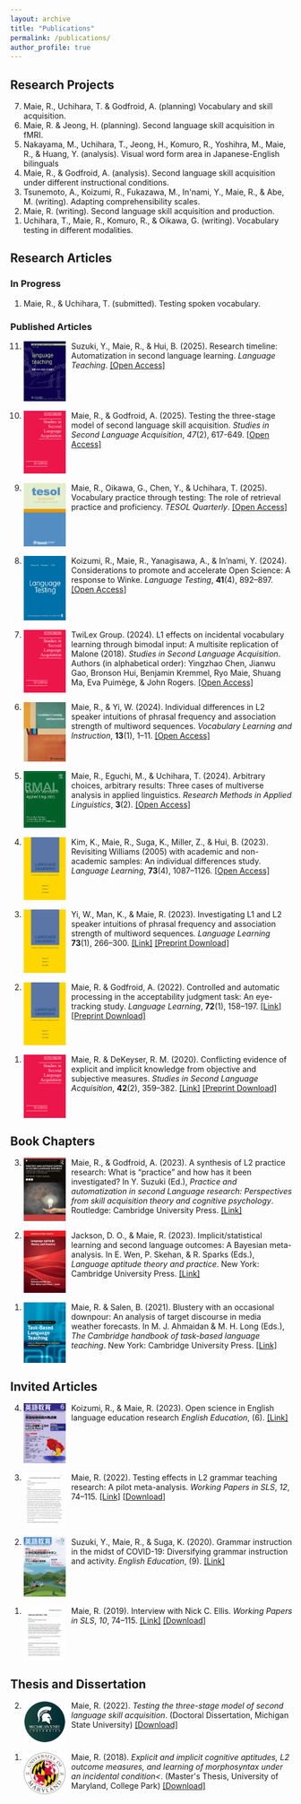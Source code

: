 ```yaml
---
layout: archive
title: "Publications"
permalink: /publications/
author_profile: true
---
```


## Research Projects
<ol reversed>
  <li>Maie, R., Uchihara, T. & Godfroid, A. (planning) Vocabulary and skill acquisition.</li>
  <li>Maie, R. & Jeong, H. (planning). Second language skill acquisition in fMRI.</li>
  <li>Nakayama, M., Uchihara, T., Jeong, H., Komuro, R., Yoshihra, M., Maie, R., & Huang, Y. (analysis). Visual word form area in Japanese-English bilinguals</li>
  <li>Maie, R., & Godfroid, A. (analysis). Second language skill acquisition under different instructional conditions.</li>
  <li>Tsunemoto, A., Koizumi, R., Fukazawa, M., In'nami, Y., Maie, R., & Abe, M. (writing). Adapting comprehensibility scales.
  <li>Maie, R. (writing). Second language skill acquisition and production.</li>
  <li>Uchihara, T., Maie, R., Komuro, R., & Oikawa, G. (writing). Vocabulary testing in different modalities.</li>
</ol>

## Research Articles
### In Progress
<ol reversed>
  <li>Maie, R., & Uchihara, T. (submitted). Testing spoken vocabulary.</li>
</ol>

### Published Articles
<ol reversed>
  <li>
    <img src="/assets/LT.png" alt="Language Teaching" width="75" style="float:left; margin-right:10px;"/>
    Suzuki, Y., Maie, R., & Hui, B. (2025). Research timeline: Automatization in second language learning. 
    <i>Language Teaching</i>. 
    <a href="https://doi.org/10.1017/S026144482500059X">[Open Access]</a>
    <div style="clear:both;"></div>
  </li>
  <br/>
  <li>
    <img src="/assets/SSLA.png" alt="SSLA" width="75" style="float:left; margin-right:10px;"/>
    Maie, R., & Godfroid, A. (2025). Testing the three-stage model of second language skill acquisition. 
    <i>Studies in Second Language Acquisition</i>, <i>47</i>(2), 617-649. 
    <a href="https://doi.org/10.1017/S027226312500021X">[Open Access]</a>
    <div style="clear:both;"></div>
  </li>
  <br/>
  <li>
    <img src="/assets/TQ.png" alt="TESOL Quarterly" width="75" style="float:left; margin-right:10px;"/>
    Maie, R., Oikawa, G., Chen, Y., & Uchihara, T. (2025). Vocabulary practice through testing: The role of retrieval practice and proficiency. 
    <i>TESOL Quarterly</i>. 
    <a href="https://doi.org/10.1002/tesq.3391">[Open Access]</a>
    <div style="clear:both;"></div>
  </li>
  <br/>
  <li>
    <img src="/assets/LTS.png" alt="Language Testing" width="75" style="float:left; margin-right:10px;"/>
    Koizumi, R., Maie, R., Yanagisawa, A., & In’nami, Y. (2024). Considerations to promote and accelerate Open Science: A response to Winke. 
    <i>Language Testing</i>, <b>41</b>(4), 892–897. 
    <a href="https://doi.org/10.1177/02655322241239379">[Open Access]</a>
    <div style="clear:both;"></div>
  </li>
  <br/>
  <li>
    <img src="/assets/SSLA.png" alt="SSLA" width="75" style="float:left; margin-right:10px;"/>
    TwiLex Group. (2024). L1 effects on incidental vocabulary learning through bimodal input: A multisite replication of Malone (2018). 
    <i>Studies in Second Language Acquisition</i>. Authors (in alphabetical order): Yingzhao Chen, Jianwu Gao, Bronson Hui, Benjamin Kremmel, Ryo Maie, Shuang Ma, Eva Puimège, & John Rogers. 
    <a href="https://doi.org/10.1017/S0272263124000275">[Open Access]</a>
    <div style="clear:both;"></div>
  </li>
  <br/>
  <li>
    <img src="/assets/VLI.png" alt="Vocabulary Learning and Instruction" width="75" style="float:left; margin-right:10px;"/>
    Maie, R., & Yi, W. (2024). Individual differences in L2 speaker intuitions of phrasal frequency and association strength of multiword sequences. 
    <i>Vocabulary Learning and Instruction</i>, <b>13</b>(1), 1–11. 
    <a href="https://www.castledown.com/journals/vli/article/view/1311">[Open Access]</a>
    <div style="clear:both;"></div>
  </li>
  <br/>
  <li>
    <img src="/assets/RMAL.png" alt="Research Methods in Applied Linguistics" width="75" style="float:left; margin-right:10px;"/>
    Maie, R., Eguchi, M., & Uchihara, T. (2024). Arbitrary choices, arbitrary results: Three cases of multiverse analysis in applied linguistics. 
    <i>Research Methods in Applied Linguistics</i>, <b>3</b>(2). 
    <a href="https://doi.org/10.1016/j.rmal.2024.100124">[Open Access]</a>
    <div style="clear:both;"></div>
  </li>
  <br/>
  <li>
    <img src="/assets/LL.png" alt="Language Learning" width="75" style="float:left; margin-right:10px;"/>
    Kim, K., Maie, R., Suga, K., Miller, Z., & Hui, B. (2023). Revisiting Williams (2005) with academic and non-academic samples: An individual differences study. 
    <i>Language Learning</i>, <b>73</b>(4), 1087–1126. 
    <a href="https://doi.org/10.1111/lang.12616">[Open Access]</a>
    <div style="clear:both;"></div>
  </li>
  <br/>
  <li>
    <img src="/assets/LL.png" alt="Language Learning" width="75" style="float:left; margin-right:10px;"/>
    Yi, W., Man, K., & Maie, R. (2023). Investigating L1 and L2 speaker intuitions of phrasal frequency and association strength of multiword sequences. 
    <i>Language Learning</i> <b>73</b>(1), 266–300. 
    <a href="https://onlinelibrary.wiley.com/doi/full/10.1111/lang.12521">[Link]</a> 
    <a href="https://github.com/maieryo/research/blob/papers/YiEtAl2022LL.pdf">[Preprint Download]</a>
    <div style="clear:both;"></div>
  </li>
  <br/>
  <li>
    <img src="/assets/LL.png" alt="Language Learning" width="75" style="float:left; margin-right:10px;"/>
    Maie, R. & Godfroid, A. (2022). Controlled and automatic processing in the acceptability judgment task: An eye-tracking study. 
    <i>Language Learning</i>, <b>72</b>(1), 158–197. 
    <a href="https://doi.org/10.1111/lang.12474">[Link]</a> 
    <a href="https://github.com/maieryo/research/blob/papers/Preprint_MaieGodfroidLL.pdf">[Preprint Download]</a>
    <div style="clear:both;"></div>
  </li>
  <br/>
  <li>
    <img src="/assets/SSLA.png" alt="SSLA" width="75" style="float:left; margin-right:10px;"/>
    Maie, R. & DeKeyser, R. M. (2020). Conflicting evidence of explicit and implicit knowledge from objective and subjective measures. 
    <i>Studies in Second Language Acquisition</i>, <b>42</b>(2), 359–382. 
    <a href="https://doi.org/10.1017/S0272263119000615">[Link]</a> 
    <a href="https://github.com/maieryo/research/blob/papers/MaieDeKeyserSSLA2020pdf.pdf">[Preprint Download]</a>
    <div style="clear:both;"></div>
  </li>
</ol>

## Book Chapters

<ol reversed>
  <li>
    <img src="/assets/Book3.jpg" alt="Book3" width="75" style="float:left; margin-right:10px;"/>
    Maie, R., & Godfroid, A. (2023). A synthesis of L2 practice research: What is “practice” and how has it been investigated? In Y. Suzuki (Ed.), 
    <i>Practice and automatization in second Language research: Perspectives from skill acquisition theory and cognitive psychology</i>. 
    Routledge: Cambridge University Press.
    <a href="https://www.taylorfrancis.com/books/edit/10.4324/9781003414643/practice-automatization-second-language-research-yuichi-suzuki">[Link]</a>
    <div style="clear:both;"></div>
  </li>
  <br/>
  <li>
    <img src="/assets/Book2.jpg" alt="Book2" width="75" style="float:left; margin-right:10px;"/>
    Jackson, D. O., & Maie, R. (2023). Implicit/statistical learning and second language outcomes: A Bayesian meta-analysis. In E. Wen, P. Skehan, & R. Sparks (Eds.),
    <i>Language aptitude theory and practice</i>. 
    New York: Cambridge University Press.
    <a href="https://www.taylorfrancis.com/books/edit/10.4324/9781003414643/practice-automatization-second-language-research-yuichi-suzuki">[Link]</a>
    <div style="clear:both;"></div>
  </li>
  <br/>
  <li>
    <img src="/assets/Book1.jpg" alt="Book1" width="75" style="float:left; margin-right:10px;"/>
    Maie, R. & Salen, B. (2021). Blustery with an occasional downpour: An analysis of target discourse in media weather forecasts. In M. J. Ahmaidan & M. H. Long (Eds.),
    <i>The Cambridge handbook of task-based language teaching</i>. 
    New York: Cambridge University Press.
    <a href="https://www.cambridge.org/core/books/abs/cambridge-handbook-of-taskbased-language-teaching/blustery-with-an-occasional-downpour/1BAF4C99AFAC232F17E68409C03141DB">[Link]</a>
    <div style="clear:both;"></div>
  </li>

</ol>


## Invited Articles
<ol reversed>

  <li>
    <img src="/assets/EE2.jpg" alt="EE2" width="75" style="float:left; margin-right:10px;"/>
    Koizumi, R., & Maie, R. (2023). Open science in English language education research
    <i>English Education</i>, (6). 
    <a href="https://www.taishukan.co.jp/book/b625619.html">[Link]</a>
    <div style="clear:both;"></div>
  </li>
  <br/>
  <li>
    <img src="/assets/SLS2.png" alt="SLS2" width="75" style="float:left; margin-right:10px;"/>
    Maie, R. (2022). Testing effects in L2 grammar teaching research: A pilot meta-analysis.
    <i>Working Papers in SLS</i>, <i>12</i>, 74–115.
    <a href="https://hcommons.org/deposits/item/hc:46463">[Link]</a> <a href="https://github.com/maieryo/research/blob/papers/Maie2022SLS.pdf">[Download]</a>
    <div style="clear:both;"></div>
  </li>
  <br/>
  <li>
    <img src="/assets/EE1.jpg" alt="EE1" width="75" style="float:left; margin-right:10px;"/>
    Suzuki, Y., Maie, R., & Suga, K. (2020). Grammar instruction in the midst of COVID-19: Diversifying grammar instruction and activity.
    <i>English Education</i>, (9). 
    <a href="https://www.taishukan.co.jp/book/b525175.html">[Link]</a>
    <div style="clear:both;"></div>
  </li>
  <br/>
  <li>
    <img src="/assets/SLS1.png" alt="SLS1" width="75" style="float:left; margin-right:10px;"/>
    Maie, R. (2019). Interview with Nick C. Ellis.
    <i>Working Papers in SLS</i>, <i>10</i>, 74–115.
    <a href="https://hcommons.org/deposits/item/hc:46463">[Link]</a> <a href="https://github.com/maieryo/research/blob/papers/InterviewWithNickCEllis.pdf">[Download]</a>
    <div style="clear:both;"></div>
  </li>

</ol>

## Thesis and Dissertation
<ol reversed>
  
  <li>
    <img src="/assets/MSU.jpeg" alt="MSU" width="75" style="float:left; margin-right:10px;"/>
    Maie, R. (2022).
    <i>Testing the three-stage model of second language skill acquisition</i>.
    (Doctoral Dissertation, Michigan State University)
    <a href="https://github.com/maieryo/research/blob/papers/RyoMaiePhDSLS.pdf">[Download]</a>
    <div style="clear:both;"></div>
  </li>
  <br/>
  <li>
    <img src="/assets/UMD.png" alt="UMD" width="75" style="float:left; margin-right:10px;"/>
    Maie, R. (2018).
    <i>Explicit and implicit cognitive aptitudes, L2 outcome measures, and learning of morphosyntax under an incidental condition<</i>.
    (Master's Thesis, University of Maryland, College Park)
    <a href="https://drum.lib.umd.edu/handle/1903/21064">[Download]</a>
    <div style="clear:both;"></div>
  </li>

</ol>

